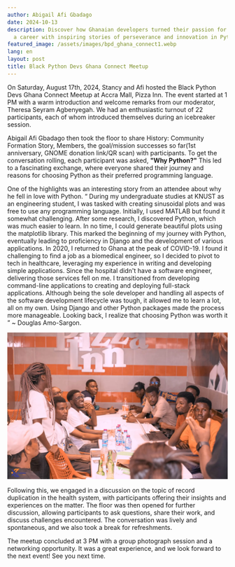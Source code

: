 ```yaml
---
author: Abigail Afi Gbadago
date: 2024-10-13
description: Discover how Ghanaian developers turned their passion for coding into
  a career with inspiring stories of perseverance and innovation in Python.
featured_image: /assets/images/bpd_ghana_connect1.webp
lang: en
layout: post
title: Black Python Devs Ghana Connect Meetup
---
```


On Saturday, August 17th, 2024, Stancy and Afi hosted the Black Python Devs Ghana Connect Meetup at Accra Mall, Pizza Inn. The event started at 1 PM with a warm introduction and welcome remarks from our moderator, Theresa Seyram Agbenyegah. We had an enthusiastic turnout of 22 participants, each of whom introduced themselves during an icebreaker session.

Abigail Afi Gbadago then took the floor to share History: Community Formation Story, Members, the goal/mission successes so far(1st anniversary, GNOME donation link/QR scan) with participants. To get the conversation rolling, each participant was asked, **"Why Python?"** This led to a fascinating exchange, where everyone shared their journey and reasons for choosing Python as their preferred programming language.

One of the highlights was an interesting story from an attendee about why he fell in love with Python. “ During my undergraduate studies at KNUST as an engineering student, I was tasked with creating sinusoidal plots and was free to use any programming language. Initially, I used MATLAB but found it somewhat challenging. After some research, I discovered Python, which was much easier to learn. In no time, I could generate beautiful plots using the matplotlib library. This marked the beginning of my journey with Python, eventually leading to proficiency in Django and the development of various applications. In 2020, I returned to Ghana at the peak of COVID-19. I found it challenging to find a job as a biomedical engineer, so I decided to pivot to tech in healthcare, leveraging my experience in writing and developing simple applications. Since the hospital didn't have a software engineer, delivering those services fell on me. I transitioned from developing command-line applications to creating and deploying full-stack applications. Although being the sole developer and handling all aspects of the software development lifecycle was tough, it allowed me to learn a lot, all on my own. Using Django and other Python packages made the process more manageable. Looking back, I realize that choosing Python was worth it ” ~ Douglas Amo-Sargon.

![Black Python Devs Ghana Connect Meetup](/assets/images/bpd_ghana_connect2.webp)

Following this, we engaged in a discussion on the topic of record duplication in the health system, with participants offering their insights and experiences on the matter. The floor was then opened for further discussion, allowing participants to ask questions, share their work, and discuss challenges encountered. The conversation was lively and spontaneous, and we also took a break for refreshments.

The meetup concluded at 3 PM with a group photograph session and a networking opportunity. It was a great experience, and we look forward to the next event!
See you next time.
